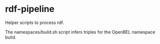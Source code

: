 rdf-pipeline
============

Helper scripts to process rdf.

The namespaces/build.sh script infers triples for the OpenBEL namespace build.
